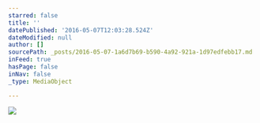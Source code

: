 ```yaml
---
starred: false
title: ''
datePublished: '2016-05-07T12:03:28.524Z'
dateModified: null
author: []
sourcePath: _posts/2016-05-07-1a6d7b69-b590-4a92-921a-1d97edfebb17.md
inFeed: true
hasPage: false
inNav: false
_type: MediaObject

---
```

![](https://the-grid-user-content.s3-us-west-2.amazonaws.com/4373d8b5-79cd-4617-beec-d7fd7cfa9061.jpg)